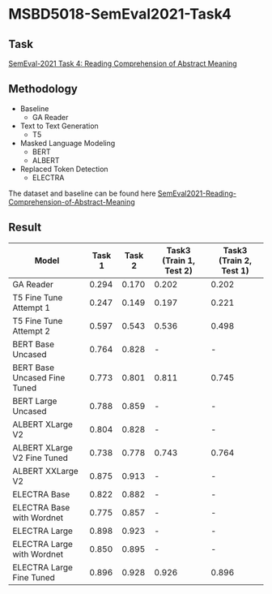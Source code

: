 # MSBD5018-SemEval2021-Task4
## Task
[SemEval-2021 Task 4: Reading Comprehension of Abstract Meaning](https://competitions.codalab.org/competitions/26153)

## Methodology
- Baseline
    - GA Reader
- Text to Text Generation
    - T5
- Masked Language Modeling
    - BERT
    - ALBERT
- Replaced Token Detection
    - ELECTRA

The dataset and baseline can be found here [SemEval2021-Reading-Comprehension-of-Abstract-Meaning](https://github.com/boyuanzheng010/SemEval2021-Reading-Comprehension-of-Abstract-Meaning/tree/master)

## Result

| Model | Task 1 | Task 2 | Task3 (Train 1, Test 2) | Task3 (Train 2, Test 1) |
| --- | --- | --- | --- | --- |
| GA Reader | 0.294 | 0.170 | 0.202 | 0.202 |
| T5 Fine Tune Attempt 1 | 0.247 | 0.149 | 0.197 | 0.221 |
| T5 Fine Tune Attempt 2 | 0.597 | 0.543 | 0.536 | 0.498 |
| BERT Base Uncased | 0.764 | 0.828 | - | - |
| BERT Base Uncased Fine Tuned | 0.773 | 0.801 | 0.811 | 0.745 |
| BERT Large Uncased | 0.788 | 0.859 | - | - |
| ALBERT XLarge V2 | 0.804 | 0.828 | - | - |
| ALBERT XLarge V2 Fine Tuned | 0.738 | 0.778 | 0.743 | 0.764 |
| ALBERT XXLarge V2 | 0.875 | 0.913 | - | - |
| ELECTRA Base | 0.822 | 0.882 | - | - |
| ELECTRA Base with Wordnet | 0.775 | 0.857 | - | - |
| ELECTRA Large | 0.898 | 0.923 | - | - |
| ELECTRA Large with Wordnet | 0.850 | 0.895 | - | - |
| ELECTRA Large Fine Tuned | 0.896 | 0.928 | 0.926 | 0.896 |